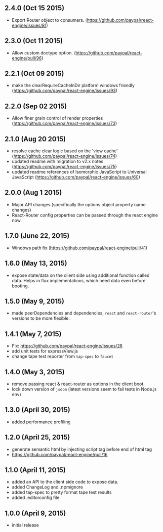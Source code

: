 ## 2.4.0 (Oct 15 2015)

* Export Router object to consumers. (https://github.com/paypal/react-engine/issues/81)

## 2.3.0 (Oct 11 2015)

* Allow custom doctype option. (https://github.com/paypal/react-engine/pull/96)

## 2.2.1 (Oct 09 2015)

* make the clearRequireCacheInDir platform windows friendly (https://github.com/paypal/react-engine/issues/93)

## 2.2.0 (Sep 02 2015)

* Allow finer grain control of render properties (https://github.com/paypal/react-engine/issues/73)

## 2.1.0 (Aug 20 2015)

* resolve cache clear logic based on the 'view cache' (https://github.com/paypal/react-engine/issues/74)
* updated readme with migration to v2.x notes (https://github.com/paypal/react-engine/issues/75)
* updated readme references of Isomorphic JavaScript to Universal JavaScript (https://github.com/paypal/react-engine/issues/60)

## 2.0.0 (Aug 1 2015)

* Major API changes (specifically the options object property name changes)
* React-Router config properties can be passed through the react engine now.

## 1.7.0 (June 22, 2015)

* Windows path fix (https://github.com/paypal/react-engine/pull/41)

## 1.6.0 (May 13, 2015)

* expose state/data on the client side using additional function called data. Helps in flux implementations, which need data even before booting.

## 1.5.0 (May 9, 2015)

* made peerDependencies and dependencies, `react` and `react-router`'s versions to be more flexible.

## 1.4.1 (May 7, 2015)

* Fix: https://github.com/paypal/react-engine/issues/28
* add unit tests for expressView.js
* change tape test reporter from `tap-spec` to `faucet`

## 1.4.0 (May 3, 2015)

* remove passing react & react-router as options in the client boot.
* lock down version of `jsdom` (latest versions seem to fail tests in Node.js env)

## 1.3.0 (April 30, 2015)

* added performance profiling

## 1.2.0 (April 25, 2015)

* generate semantic html by injecting script tag before end of html tag
* https://github.com/paypal/react-engine/pull/16

## 1.1.0 (April 11, 2015)

* added an API to the client side code to expose data.
* added ChangeLog and .npmignore
* added tap-spec to pretty format tape test results
* added .editorconfig file

## 1.0.0 (April 9, 2015)

* initial release
